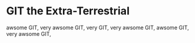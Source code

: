 # GIT the Extra-Terrestrial
awsome GIT, very awsome GIT, very GIT, very awsome GIT, awsome GIT, very awsome GIT,

